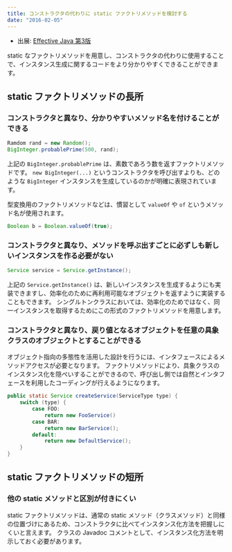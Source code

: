 ```yaml
---
title: コンストラクタの代わりに static ファクトリメソッドを検討する
date: "2016-02-05"
---
```


* 出展: <a target="_blank" href="https://amazon.co.jp/dp/4621303252?tag=maku04-22">Effective Java 第3版</a>

static なファクトリメソッドを用意し、コンストラクタの代わりに使用することで、インスタンス生成に関するコードをより分かりやすくできることができます。


static ファクトリメソッドの長所
----

### コンストラクタと異なり、分かりやすいメソッド名を付けることができる

```java
Ramdom rand = new Random();
BigInteger.probablePrime(500, rand);
```

上記の `BigInteger.probablePrime` は、素数であろう数を返すファクトリメソッドです。
`new BigInteger(...)` というコンストラクタを呼び出すよりも、どのような `BigInteger` インスタンスを生成しているのかが明確に表現されています。

型変換用のファクトリメソッドなどは、慣習として `valueOf` や `of` というメソッド名が使用されます。

```java
Boolean b = Boolean.valueOf(true);
```


### コンストラクタと異なり、メソッドを呼ぶ出すごとに必ずしも新しいインスタンスを作る必要がない

```java
Service service = Service.getInstance();
```

上記の `Service.getInstance()` は、新しいインスタンスを生成するようにも実装できますし、効率化のために再利用可能なオブジェクトを返すように実装することもできます。
シングルトンクラスにおいては、効率化のためではなく、同一インスタンスを取得するためにこの形式のファクトリメソッドを用意します。


### コンストラクタと異なり、戻り値となるオブジェクトを任意の具象クラスのオブジェクトとすることができる

オブジェクト指向の多態性を活用した設計を行うには、インタフェースによるメソッドアクセスが必要となります。
ファクトリメソッドにより、具象クラスのインスタンス化を隠ぺいすることができるので、呼び出し側では自然とインタフェースを利用したコーディングが行えるようになります。

```java
public static Service createService(ServiceType type) {
    switch (type) {
        case FOO:
            return new FooService()
        case BAR:
            return new BarService();
        default:
            return new DefaultService();
    }
}
```

static ファクトリメソッドの短所
----

### 他の static メソッドと区別が付きにくい

static ファクトリメソッドは、通常の static メソッド（クラスメソッド）と同様の位置づけにあるため、コンストラクタに比べてインスタンス化方法を把握しにくいと言えます。
クラスの Javadoc コメントとして、インスタンス化方法を明示しておく必要があります。

